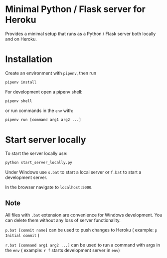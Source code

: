 # Minimal Python / Flask server for Heroku

Provides a minimal setup that runs as a Python / Flask server both locally and on Heroku.

# Installation

Create an environment with `pipenv`, then run

```Python
pipenv install
```

For development open a pipenv shell:

```Python
pipenv shell
```

or run commands in the `env` with:

```Python
pipenv run [command arg1 arg2 ...]
```

# Start server locally

To start the server locally use:

```Python
python start_server_locally.py
```

Under Windows use `s.bat` to start a local server or `f.bat` to start a development server.

In the browser navigate to `localhost:5000`.

## Note

All files with `.bat` extension are convenience for Windows development. You can delete them without any loss of server functionality.

`p.bat [commit name]` can be used to push changes to Heroku ( example: `p Initial commit` )

`r.bat [command arg1 arg2 ...]` can be used to run a command with args in the `env` ( example: `r f` starts development server in `env`)
